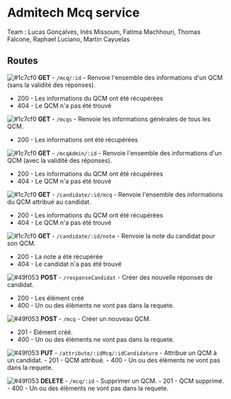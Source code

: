 # Admitech Mcq service

Team : Lucas Gonçalves, Inès Missoum, Fatima Machhouri, Thomas Falcone, Raphael Luciano, Martin Cayuelas

## Routes

![#1c7cf0 ](https://placehold.it/15/1c7cf0/000000?text=+) **GET** - ``/mcq/:id`` -  Renvoie l'ensemble des informations d'un QCM (sans la validité des réponses).
  - 200 - Les informations du QCM ont été récupérées
  - 404 - Le QCM n'a pas été trouvé


![#1c7cf0 ](https://placehold.it/15/1c7cf0/000000?text=+) **GET** - ``/mcqs`` -  Renvoie les informations générales de tous les QCM.
  - 200 - Les informations ont été récupérées


![#1c7cf0 ](https://placehold.it/15/1c7cf0/000000?text=+) **GET** - ``/mcqAdmin/:id`` -  Renvoie l'ensemble des informations d'un QCM (avec la validité des réponses).
  - 200 - Les informations du QCM ont été récupérées
  - 404 - Le QCM n'a pas été trouvé


![#1c7cf0 ](https://placehold.it/15/1c7cf0/000000?text=+) **GET** - ``/candidate/:id/mcq`` -  Renvoie l'ensemble des informations du QCM attribué au candidat.
  - 200 - Les informations du QCM ont été récupérées
  - 404 - Le QCM n'a pas été trouvé


![#1c7cf0 ](https://placehold.it/15/1c7cf0/000000?text=+) **GET** - ``/candidate/:id/note`` -  Renvoie la note du candidat pour son QCM.
  - 200 - La note a été récupérée
  - 404 - Le candidat n'a pas été trouvé


![#49f053 ](https://placehold.it/15/49f053/000000?text=+) **POST** - ``/responseCandidat`` -  Créer des nouvelle réponses de candidat.
  - 200 - Les élément créé
  - 400 - Un ou des élèments ne vont pas dans la requete.


![#49f053 ](https://placehold.it/15/49f053/000000?text=+) **POST** - ``/mcq`` - Créer un nouveau QCM.
   - 201 - Elément créé.
   - 400 - Un ou des élèments ne vont pas dans la requete.



 ![#49f053 ](https://placehold.it/15/f0731c/000000?text=+) **PUT** - ``/attribute/:idMcq/:idCandidature`` - Attribue un QCM à un candidat.
    - 201 - QCM attribué.
    - 400 - Un ou des élèments ne vont pas dans la requete.


 ![#49f053 ](https://placehold.it/15/f01c1c/000000?text=+) **DELETE** - ``/mcq/:id`` - Supprimer un QCM.
    - 201 - QCM supprimé.
    - 400 - Un ou des élèments ne vont pas dans la requete.
